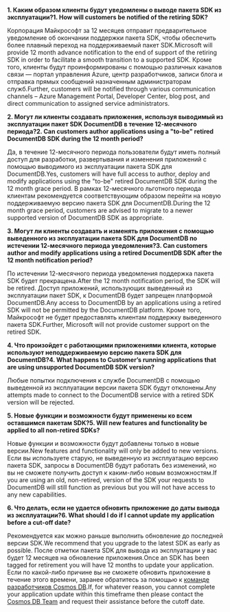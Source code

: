 <span data-ttu-id="b7b3d-101">**1. Каким образом клиенты будут уведомлены о выводе пакета SDK из эксплуатации?**</span><span class="sxs-lookup"><span data-stu-id="b7b3d-101">**1. How will customers be notified of the retiring SDK?**</span></span>

<span data-ttu-id="b7b3d-102">Корпорация Майкрософт за 12 месяцев отправит предварительное уведомление об окончании поддержки пакета SDK, чтобы обеспечить более плавный переход на поддерживаемый пакет SDK.</span><span class="sxs-lookup"><span data-stu-id="b7b3d-102">Microsoft will provide 12 month advance notification to the end of support of the retiring SDK in order to facilitate a smooth transition to a supported SDK.</span></span> <span data-ttu-id="b7b3d-103">Кроме того, клиенты будут проинформированы с помощью различных каналов связи — портал управления Azure, центр разработчиков, записи блога и отправка прямых сообщений назначенным администраторам служб.</span><span class="sxs-lookup"><span data-stu-id="b7b3d-103">Further, customers will be notified through various communication channels – Azure Management Portal, Developer Center, blog post, and direct communication to assigned service administrators.</span></span>

<span data-ttu-id="b7b3d-104">**2. Могут ли клиенты создавать приложения, используя выводимый из эксплуатации пакет SDK DocumentDB в течение 12-месячного периода?**</span><span class="sxs-lookup"><span data-stu-id="b7b3d-104">**2. Can customers author applications using a "to-be" retired DocumentDB SDK during the 12 month period?**</span></span> 

<span data-ttu-id="b7b3d-105">Да, в течение 12-месячного периода пользователи будут иметь полный доступ для разработки, развертывания и изменения приложений с помощью выводимого из эксплуатации пакета SDK для DocumentDB.</span><span class="sxs-lookup"><span data-stu-id="b7b3d-105">Yes, customers will have full access to author, deploy and modify applications using the "to-be" retired DocumentDB SDK during the 12 month grace period.</span></span> <span data-ttu-id="b7b3d-106">В рамках 12-месячного льготного периода клиентам рекомендуется соответствующим образом перейти на новую поддерживаемую версию пакета SDK для DocumentDB.</span><span class="sxs-lookup"><span data-stu-id="b7b3d-106">During the 12 month grace period, customers are advised to migrate to a newer supported version of DocumentDB SDK as appropriate.</span></span>

<span data-ttu-id="b7b3d-107">**3. Могут ли клиенты создавать и изменять приложения с помощью выведенного из эксплуатации пакета SDK для DocumentDB по истечении 12-месячного периода уведомления?**</span><span class="sxs-lookup"><span data-stu-id="b7b3d-107">**3. Can customers author and modify applications using a retired DocumentDB SDK after the 12 month notification period?**</span></span>

<span data-ttu-id="b7b3d-108">По истечении 12-месячного периода уведомления поддержка пакета SDK будет прекращена.</span><span class="sxs-lookup"><span data-stu-id="b7b3d-108">After the 12 month notification period, the SDK will be retired.</span></span> <span data-ttu-id="b7b3d-109">Доступ приложений, использующих выведенный из эксплуатации пакет SDK, к DocumentDB будет запрещен платформой DocumentDB.</span><span class="sxs-lookup"><span data-stu-id="b7b3d-109">Any access to DocumentDB by an applications using a retired SDK will not be permitted by the DocumentDB platform.</span></span> <span data-ttu-id="b7b3d-110">Кроме того, Майкрософт не будет предоставлять клиентам поддержку выведенного пакета SDK.</span><span class="sxs-lookup"><span data-stu-id="b7b3d-110">Further, Microsoft will not provide customer support on the retired SDK.</span></span>

<span data-ttu-id="b7b3d-111">**4. Что произойдет с работающими приложениями клиента, которые используют неподдерживаемую версию пакета SDK для DocumentDB?**</span><span class="sxs-lookup"><span data-stu-id="b7b3d-111">**4. What happens to Customer’s running applications that are using unsupported DocumentDB SDK version?**</span></span>

<span data-ttu-id="b7b3d-112">Любые попытки подключения к службе DocumentDB с помощью выведенной из эксплуатации версии пакета SDK будут отклонены.</span><span class="sxs-lookup"><span data-stu-id="b7b3d-112">Any attempts made to connect to the DocumentDB service with a retired SDK version will be rejected.</span></span> 

<span data-ttu-id="b7b3d-113">**5. Новые функции и возможности будут применены ко всем оставшимся пакетам SDK?**</span><span class="sxs-lookup"><span data-stu-id="b7b3d-113">**5. Will new features and functionality be applied to all non-retired SDKs?**</span></span>

<span data-ttu-id="b7b3d-114">Новые функции и возможности будут добавлены только в новые версии.</span><span class="sxs-lookup"><span data-stu-id="b7b3d-114">New features and functionality will only be added to new versions.</span></span> <span data-ttu-id="b7b3d-115">Если вы используете старую, не выведенную из эксплуатацию версию пакета SDK, запросы в DocumentDB будут работать без изменений, но вы не сможете получить доступ к каким-либо новым возможностям.</span><span class="sxs-lookup"><span data-stu-id="b7b3d-115">If you are using an old, non-retired, version of the SDK your requests to DocumentDB will still function as previous but you will not have access to any new capabilities.</span></span>  

<span data-ttu-id="b7b3d-116">**6. Что делать, если не удается обновить приложение до даты вывода из эксплуатации?**</span><span class="sxs-lookup"><span data-stu-id="b7b3d-116">**6. What should I do if I cannot update my application before a cut-off date?**</span></span>

<span data-ttu-id="b7b3d-117">Рекомендуется как можно раньше выполнить обновление до последней версии SDK.</span><span class="sxs-lookup"><span data-stu-id="b7b3d-117">We recommend that you upgrade to the latest SDK as early as possible.</span></span> <span data-ttu-id="b7b3d-118">После отметки пакета SDK для вывода из эксплуатации у вас будет 12 месяцев на обновление приложения.</span><span class="sxs-lookup"><span data-stu-id="b7b3d-118">Once an SDK has been tagged for retirement you will have 12 months to update your application.</span></span> <span data-ttu-id="b7b3d-119">Если по какой-либо причине вы не сможете обновить приложение в течение этого времени, заранее обратитесь за помощью к [команде разработчиков Cosmos DB](mailto:askcosmosdb@microsoft.com).</span><span class="sxs-lookup"><span data-stu-id="b7b3d-119">If, for whatever reason, you cannot complete your application update within this timeframe then please contact the [Cosmos DB Team](mailto:askcosmosdb@microsoft.com) and request their assistance before the cutoff date.</span></span>

